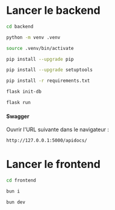 # Lancer le backend

```bash
cd backend
```

```bash
python -m venv .venv
```

```bash
source .venv/bin/activate
```

```bash
pip install --upgrade pip
```

```bash
pip install --upgrade setuptools
```

```bash
pip install -r requirements.txt
```

```bash
flask init-db
```

```bash
flask run
```

#### Swagger

Ouvrir l'URL suivante dans le navigateur :

```
http://127.0.0.1:5000/apidocs/
```


# Lancer le frontend

```bash
cd frontend
```

```bash
bun i
```


```bash
bun dev
```
